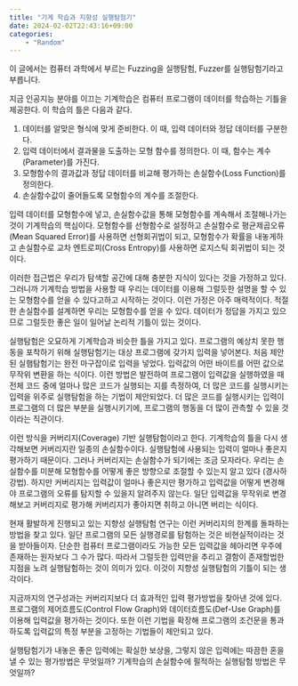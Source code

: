 ```yaml
---
title: "기계 학습과 지향성 실행탐험기"
date: 2024-02-02T22:43:16+09:00
categories:
    - "Random"
---
```


이 글에서는 컴퓨터 과학에서 부르는 Fuzzing을 실행탐험, Fuzzer를 실행탐험기라고 부릅니다.

지금 인공지능 분야를 이끄는 기계학습은 컴퓨터 프로그램이 데이터를 학습하는 기틀을 제공한다.
이 학습의 틀은 다음과 같다.

1. 데이터를 알맞은 형식에 맞게 준비한다. 이 때, 입력 데이터와 정답 데이터를 구분한다.
2. 입력 데이터에서 결과물을 도출하는 모형 함수를 정의한다. 이 때, 함수는 계수(Parameter)를 가진다.
3. 모형함수의 결과값과 정답 데이터를 비교해 평가하는 손실함수(Loss Function)를 정의한다.
4. 손실함수값이 줄어들도록 모형함수의 계수를 조절한다.

입력 데이터를 모형함수에 넣고, 손실함수값을 통해 모형함수를 계속해서 조절해나가는 것이 기계학습의 핵심이다.
모형함수를 선형함수로 설정하고 손실함수로 평균제곱오류(Mean Squared Error)를 사용하면 선형회귀법이 되고,
모형함수가 확률을 내놓게하고 손실함수로 교차 엔트로피(Cross Entropy)를 사용하면 로지스틱 회귀법이 되는 것이다.

이러한 접근법은 우리가 탐색할 공간에 대해 충분한 지식이 있다는 것을 가정하고 있다.
그러니까 기계학습 방법을 사용할 때 우리는 데이터를 이용해
그럴듯한 설명을 할 수 있는 모형함수를 얻을 수 있다고하고 시작하는 것이다.
이런 가정은 아주 매력적이다. 적절한 손실함수를 설계하면 우리는 모형함수를 얻을 수 있다.
데이터가 정답을 가지고 있으므로 그럴듯한 좋은 일이 일어날 논리적 기틀이 있는 것이다.

실행탐험은 오묘하게 기계학습과 비슷한 틀을 가지고 있다.
프로그램의 예상치 못한 행동을 포착하기 위해 실행탐험기는 대상 프로그램에 갖가지 입력을 넣어본다.
처음 제안된 실햄탐험기는 완전 마구잡이로 입력을 넣었다. 입력값의 어떤 바이트를 어떤 값으로 무작위 변환을 하는 식이다.
이런 방법은 발전하여 프로그램이 입력값을 실행하였을 때 전체 코드 중에 얼마나 많은 코드가 실행되는 지를 측정하여,
더 많은 코드를 실행시키는 입력을 위주로 실행탐험을 하는 기법이 제안되었다.
더 많은 코드를 실행시키는 입력이 프로그램의 더 많은 부분을 실행시키기에,
프로그램의 행동을 더 많이 관측할 수 있을 것이라는 직관이다.

이런 방식을 커버리지(Coverage) 기반 실행탐험이라고 한다.
기계학습의 틀을 다시 생각해보면 커버리지란 일종의 손실함수이다.
실행탐험에 사용되는 입력이 얼마나 좋은지 평가하기 때문이다.
그러나 커버리지는 손실함수가 되기에는 조금 모자라다.
우리는 손실함수를 미분해 모형함수를 어떻게 좋은 방향으로 조절할 수 있는지 알고 있다 (경사하강법).
하지만 커버리지는 입력값이 얼마나 좋은지만 평가하고 입력값을 어떻게 변경해야
프로그램의 오류를 탐지할 수 있을지 알려주지 않는다.
일단 입력값을 무작위로 변경해보고 커버리지로 평가해 커버리지가 좋아지면 취하고 아니면 버리는 식이다.

현재 활발하게 진행되고 있는 지향성 실행탐험 연구는 이런 커버리지의 한계를 돌파하는 방법을 찾고 있다.
일단 프로그램의 모든 실행경로를 탐험하는 것은 비현실적이라는 것을 받아들이자.
단순한 컴퓨터 프로그램이라도 가능한 모든 입력값을 헤아리면 우주에 존재하는 원자보다 그 수가 많다.
따라서 그럴듯한 입력만을 추리고 결함이 존재할법한 지점을 노려 실행탐험하는 것이 의미가 있다.
이것이 지향성 실행탐험의 기틀이 되는 생각이다.

지금까지의 연구성과는 커버리지보다 더 효과적인 입력 평가방법을 찾아낸 것에 있다.
프로그램의 제어흐름도(Control Flow Graph)와 데이터흐름도(Def-Use Graph)를 이용해 입력값을 평가하는 것이다.
또한 이런 기법을 확장해 프로그램의 조건문을 통과하도록 입력값의 특정 부분을 고정하는 기법들이 제안되고 있다.

실행탐험기가 내놓은 좋은 입력에는 확실한 보상을, 그렇지 않은 입력에는 따끔한 혼을 낼 수 있는 평가방법은 무엇일까?
기계학습의 손실함수에 필적하는 실행탐험 방법은 무엇일까?
